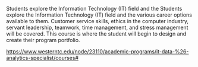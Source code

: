 Students explore the Information Technology (IT) field and the Students explore the Information Technology (IT) field and the various career options available to them. 
Customer service skills, ethics in the computer industry, servant leadership, teamwork, time management, and stress management will be covered. 
This course is where the student will begin to design and create their program portfolio.

https://www.westerntc.edu/node/23110/academic-programs/it-data-%26-analytics-specialist/courses#
